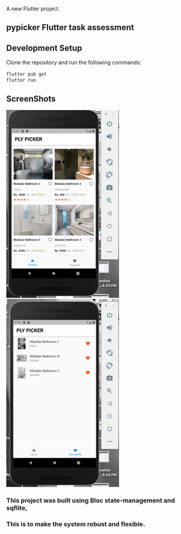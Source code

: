 A new Flutter project.

## pypicker Flutter task assessment



## Development Setup

Clone the repository and run the following commands:

```
flutter pub get
flutter run
```


## ScreenShots

<img src="assets/Screenshot 2022-04-10 at 3.15.23 PM.png" height="500em" /> &nbsp; <img src="assets/Screenshot 2022-04-10 at 3.15.47 PM.png" height="500em" />


### This project was built using Bloc state-management and sqflite, 
### This is to make the system robust and flexible.
